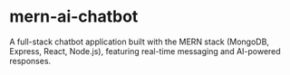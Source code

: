 # mern-ai-chatbot
A full-stack chatbot application built with the MERN stack (MongoDB, Express, React, Node.js), featuring real-time messaging and AI-powered responses.
